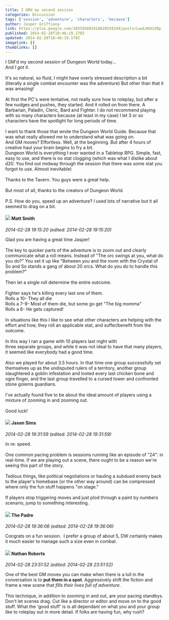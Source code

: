 ```yaml
---
title: I GMd my second session
categories: Discussion
tags: ['session', 'adventure', 'characters', 'because']
author: Jasper Griffiana
link: https://plus.google.com/103595803410628558244/posts/LwaLHUX1d9p
published: 2014-02-28T18:46:19.170Z
updated: 2014-02-28T18:46:19.170Z
imagelink: []
thumblinks: []
---
```


I GM&#39;d my second session of Dungeon World today...<br />And <i>I got it</i>.<br /><br />It&#39;s so natural, so fluid, I might have overly stressed description a bit (literally a single combat encounter was the adventure) But other than that it was amazing! <br /><br />At first the PC&#39;s were tentative, not really sure how to roleplay, but after a few nudges and pushes, they started. And it rolled on from there. A Barbarian, Paladin, Cleric, Bard and Fighter. I do not recommend playing with so many characters because (at least in my case) I let 3 or so characters have the spotlight for long periods of time. <br /><br />I want to thank those that wrote the Dungeon World Guide. Because that was what really allowed me to understand what was going on. <br />And GM moves? Effortless. Well, at the beginning. But after 4 hours of creative haul your brain begins to fry a bit. <br />Dungeon World is everything I ever wanted in a Tabletop RPG. Simple, fast, easy to use, and there is no stat clogging (which was what I dislike about d20. You find out midway through the session that there was some stat you forgot to use. Almost inevitable)<br /><br />Thanks to the Tavern. You guys were a great help.<br /><br />But most of all, thanks to the creators of Dungeon World.<br /><br />P.S. How do you, speed up an adventure? I used lots of narrative but it all seemed to drag on a bit.
<div id='comment z13bzx5ickrssfb3r22xcrppvofeer4lv'>
  <h4><img src='{{site.baseurl}}//images/avatars/114058978089705547111_photo.jpg'> Matt Smith</h4>
      <p><cite>2014-02-28 19:15:20 (edited: 2014-02-28 19:15:20)</cite></p>
        <p>Glad you are having a great time Jasper!<br /><br />The key to quicker parts of the adventure is to zoom out and clearly communicate what a roll means. Instead of &quot;The orc swings at you, what do you do?&quot; You set it up like &quot;Between you and the room with the Crystal of So and So stands a gang of about 20 orcs. What do you do to handle this problem?&quot;<br /><br />Then let a single roll determine the entire outcome.<br /><br />Fighter says he&#39;s killing every last one of them. <br />Rolls a 10- They all die<br />Rolls a 7-9- Most of them die, but some go get &quot;The big momma&quot;<br />Rolls a 6- He gets captured!<br /><br />In situations like this I like to see what other characters are helping with the effort and how, they roll an applicable stat, and suffer/benefit from the outcome.<br /><br />In this way I ran a game with 10 players last night with three separate groups, and while it was not ideal to have that many players, it seemed like everybody had a good time.<br /><br />Also we played for about 3.5 hours. In that time one group successfully set themselves up as the undisputed rulers of a territory, another group slaughtered a goblin infestation and looted every last chicken bone and ogre finger, and the last group travelled to a cursed tower and confronted stone golems guardians. <br /><br />I&#39;ve actually found five to be about the ideal amount of players using a mixture of zooming in and zooming out.<br /><br />Good luck!</p>
</div>
        

<div id='comment z13bzx5ickrssfb3r22xcrppvofeer4lv'>
  <h4><img src='{{site.baseurl}}//images/avatars/112094455462218260711_photo.jpg'> Jason Sims</h4>
      <p><cite>2014-02-28 19:31:59 (edited: 2014-02-28 19:31:59)</cite></p>
        <p>In re: speed.<br /><br />One common pacing problem is sessions running like an episode of &quot;24&quot;: in real-time. If we are playing out a scene, there ought to be a reason we&#39;re seeing this part of the story.<br /><br />Tedious things, like political negotiations or hauling a subdued enemy back to the player&#39;s homebase (or the other way around) can be compressed where only the fun stuff happens &quot;on stage.&quot;<br /><br />If players stop triggering moves and just plod through a paint by numbers scenario, jump to something interesting.</p>
</div>
        

<div id='comment z13bzx5ickrssfb3r22xcrppvofeer4lv'>
  <h4><img src='{{site.baseurl}}//images/avatars/102953378950954656315_photo.jpg'> The Padre</h4>
      <p><cite>2014-02-28 19:36:06 (edited: 2014-02-28 19:36:06)</cite></p>
        <p>Congrats on a fun session.  I prefer a group of about 5, DW certainly makes it much easier to manage such a size even in combat.</p>
</div>
        

<div id='comment z13bzx5ickrssfb3r22xcrppvofeer4lv'>
  <h4><img src='{{site.baseurl}}//images/avatars/117646243340764868749_photo.jpg'> Nathan Roberts</h4>
      <p><cite>2014-02-28 23:51:52 (edited: 2014-02-28 23:51:52)</cite></p>
        <p>One of the best GM moves you can make when there is a lull in the conversation is to <b>put them in a spot</b>. Aggressively shift the fiction and frame a new scene that <i>fills their lives full of adventure</i>.<br /><br />This technique, in addition to zooming in and out, are your pacing standbys. Don&#39;t let scenes drag. Cut like a director or editor and move on to the good stuff. What the &#39;good stuff&#39; is is all dependant on what you and your group like to roleplay out in more detail. If folks are having fun, why rush?</p>
</div>
        